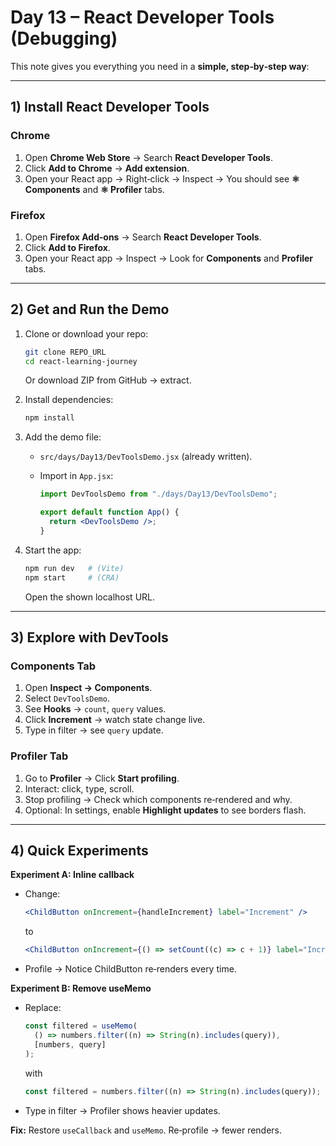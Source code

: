 # Day 13 – React Developer Tools (Debugging)

This note gives you everything you need in a **simple, step‑by‑step way**:

---

## 1) Install React Developer Tools

### Chrome

1. Open **Chrome Web Store** → Search **React Developer Tools**.
2. Click **Add to Chrome** → **Add extension**.
3. Open your React app → Right‑click → Inspect → You should see **⚛️ Components** and **⚛️ Profiler** tabs.

### Firefox

1. Open **Firefox Add‑ons** → Search **React Developer Tools**.
2. Click **Add to Firefox**.
3. Open your React app → Inspect → Look for **Components** and **Profiler** tabs.

---

## 2) Get and Run the Demo

1. Clone or download your repo:

   ```bash
   git clone REPO_URL
   cd react-learning-journey
   ```

   Or download ZIP from GitHub → extract.

2. Install dependencies:

   ```bash
   npm install
   ```

3. Add the demo file:

   - `src/days/Day13/DevToolsDemo.jsx` (already written).
   - Import in `App.jsx`:

     ```jsx
     import DevToolsDemo from "./days/Day13/DevToolsDemo";

     export default function App() {
       return <DevToolsDemo />;
     }
     ```

4. Start the app:

   ```bash
   npm run dev   # (Vite)
   npm start     # (CRA)
   ```

   Open the shown localhost URL.

---

## 3) Explore with DevTools

### Components Tab

1. Open **Inspect → Components**.
2. Select `DevToolsDemo`.
3. See **Hooks** → `count`, `query` values.
4. Click **Increment** → watch state change live.
5. Type in filter → see `query` update.

### Profiler Tab

1. Go to **Profiler** → Click **Start profiling**.
2. Interact: click, type, scroll.
3. Stop profiling → Check which components re‑rendered and why.
4. Optional: In settings, enable **Highlight updates** to see borders flash.

---

## 4) Quick Experiments

**Experiment A: Inline callback**

- Change:

  ```jsx
  <ChildButton onIncrement={handleIncrement} label="Increment" />
  ```

  to

  ```jsx
  <ChildButton onIncrement={() => setCount((c) => c + 1)} label="Increment" />
  ```

- Profile → Notice ChildButton re‑renders every time.

**Experiment B: Remove useMemo**

- Replace:

  ```jsx
  const filtered = useMemo(
    () => numbers.filter((n) => String(n).includes(query)),
    [numbers, query]
  );
  ```

  with

  ```jsx
  const filtered = numbers.filter((n) => String(n).includes(query));
  ```

- Type in filter → Profiler shows heavier updates.

**Fix:** Restore `useCallback` and `useMemo`. Re‑profile → fewer renders.
